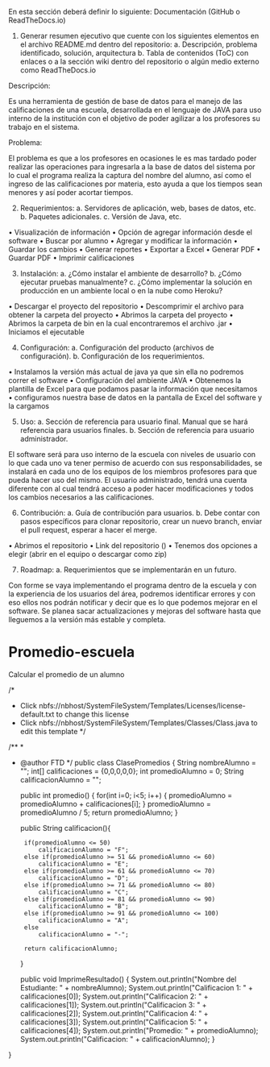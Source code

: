 

En esta sección deberá definir lo siguiente:
Documentación (GitHub o ReadTheDocs.io)
1.	Generar resumen ejecutivo que cuente con los siguientes elementos en el archivo README.md dentro del repositorio:
a.	Descripción, problema identificado, solución, arquitectura
b.	Tabla de contenidos (ToC) con enlaces o a la sección wiki dentro del repositorio o algún medio externo como ReadTheDocs.io

Descripción:

Es una herramienta de gestión de base de datos para el manejo de las calificaciones de una escuela, desarrollada en el lenguaje de JAVA para uso interno de la institución con el objetivo de poder agilizar a los profesores su trabajo en el sistema.

Problema:

El problema es que a los profesores en ocasiones le es mas tardado poder realizar las operaciones para ingresarla a la base de datos del sistema por lo cual el programa realiza la captura del nombre del alumno, así como el ingreso de las calificaciones por materia, esto ayuda a que los tiempos sean menores y así poder acortar tiempos.

2.	Requerimientos:
a.	Servidores de aplicación, web, bases de datos, etc.
b.	Paquetes adicionales.
c.	Versión de Java, etc.


•	Visualización de información
•	Opción de agregar información desde el software
•	Buscar por alumno
•	Agregar y modificar la información
•	Guardar los cambios
•	Generar reportes
•	Exportar a Excel
•	Generar PDF
•	Guardar PDF
•	Imprimir calificaciones














3.	Instalación:
a.	¿Cómo instalar el ambiente de desarrollo?
b.	¿Cómo ejecutar pruebas manualmente?
c.	¿Cómo implementar la solución en producción en un ambiente local o en la nube como Heroku?

•	Descargar el proyecto del repositorio
•	Descomprimir el archivo para obtener la carpeta del proyecto
•	Abrimos la carpeta del proyecto
•	Abrimos la carpeta de bin en la cual encontraremos el archivo .jar
•	Iniciamos el ejecutable

4.	Configuración:
a.	Configuración del producto (archivos de configuración).
b.	Configuración de los requerimientos.


•	Instalamos la versión más actual de java ya que sin ella no podremos correr el software
•	Configuración del ambiente JAVA
•	Obtenemos la plantilla de Excel para que podamos pasar la información que necesitamos
•	configuramos nuestra base de datos en la pantalla de Excel del software y la cargamos

5.	Uso:
a.	Sección de referencia para usuario final. Manual que se hará referencia para usuarios finales.
b.	Sección de referencia para usuario administrador.


El software será para uso interno de la escuela con niveles de usuario con lo que cada uno va tener permiso de acuerdo con sus responsabilidades, se instalará en cada uno de los equipos de los miembros profesores para que pueda hacer uso del mismo.
El usuario administrado, tendrá una cuenta diferente con al cual tendrá acceso a poder hacer modificaciones y todos los cambios necesarios a las calificaciones.


6.	Contribución:
a.	Guía de contribución para usuarios.
b.	Debe contar con pasos específicos para clonar repositorio, crear un nuevo branch, enviar el pull request, esperar a hacer el merge.

•	Abrimos el repositorio
•	Link del repositorio ()
•	Tenemos dos opciones a elegir (abrir en el equipo o descargar como zip)

7.	Roadmap:
a.	Requerimientos que se implementarán en un futuro.

Con forme se vaya implementando el programa dentro de la escuela y con la experiencia de los usuarios del área, podremos identificar errores y con eso ellos nos podrán notificar y decir que es lo que podemos mejorar en el software. Se planea sacar actualizaciones y mejoras del software hasta que lleguemos a la versión más estable y completa. 



# Promedio-escuela
Calcular el promedio de un alumno



/*
 * Click nbfs://nbhost/SystemFileSystem/Templates/Licenses/license-default.txt to change this license
 * Click nbfs://nbhost/SystemFileSystem/Templates/Classes/Class.java to edit this template
 */

/**
 *
 * @author FTD
 */
public class ClasePromedios {
    String nombreAlumno = "";
    int[] calificaciones = {0,0,0,0,0};
    int promedioAlumno = 0;
    String calificacionAlumno = "";
    
    public int promedio()
    {
        for(int i=0; i<5; i++)
        {
           promedioAlumno = promedioAlumno + calificaciones[i];
        }
        promedioAlumno = promedioAlumno / 5;
        return promedioAlumno;
    } 
    
    public String calificacion(){
        
        if(promedioAlumno <= 50)
            calificacionAlumno = "F";
        else if(promedioAlumno >= 51 && promedioAlumno <= 60)
            calificacionAlumno = "E";
        else if(promedioAlumno >= 61 && promedioAlumno <= 70)
            calificacionAlumno = "D";
        else if(promedioAlumno >= 71 && promedioAlumno <= 80)
            calificacionAlumno = "C";
        else if(promedioAlumno >= 81 && promedioAlumno <= 90)
            calificacionAlumno = "B";
        else if(promedioAlumno >= 91 && promedioAlumno <= 100)
            calificacionAlumno = "A";
        else
            calificacionAlumno = "-";
        
        return calificacionAlumno;
    }
    
    public void ImprimeResultado()
    {
        System.out.println("Nombre del Estudiante: " + nombreAlumno);
        System.out.println("Calificacion 1: " + calificaciones[0]);
        System.out.println("Calificacion 2: " + calificaciones[1]);
        System.out.println("Calificacion 3: " + calificaciones[2]);
        System.out.println("Calificacion 4: " + calificaciones[3]);
        System.out.println("Calificacion 5: " + calificaciones[4]);
        System.out.println("Promedio: " + promedioAlumno);
        System.out.println("Calificacion: " + calificacionAlumno);
    }
    
    
}


